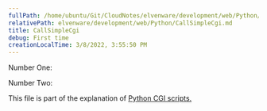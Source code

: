 ```yaml
---
fullPath: /home/ubuntu/Git/CloudNotes/elvenware/development/web/Python/CallSimpleCgi.md
relativePath: elvenware/development/web/Python/CallSimpleCgi.md
title: CallSimpleCgi
debug: First time
creationLocalTime: 3/8/2022, 3:55:50 PM
---
```


<!-- toc -->
<!-- tocstop -->

Number One:

Number Two:

This file is part of the explanation of [Python CGI
scripts.](PythonScripts.html#moreCgi)
